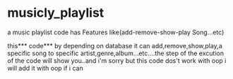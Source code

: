 # musicly_playlist
a music playlist code has Features like(add-remove-show-play Song...etc)

this*** code*** by depending on database it can add,remove,show,play,a specific song
to specific artist,genre,album...etc....the step of the excution of the code
will show you..and i'm sorry but this code dos't work with oop i will add it
with oop if i can
